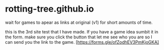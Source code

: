 # rotting-tree.github.io
wait for games to apear as links at original (v1) for short amounts of time.


this is the 3rd site test that I have made. If you have a game idea sumbit it in the form. 
make sure you click the button that let me see who you are so I can send you the link to the game.
[https://forms.gle/ofZodhEV3PmKjoGKA]
